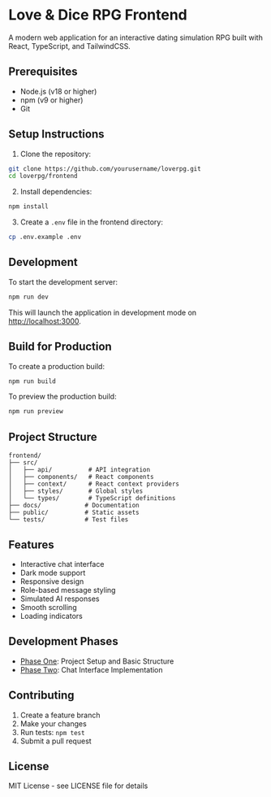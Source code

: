 # Love & Dice RPG Frontend

A modern web application for an interactive dating simulation RPG built with React, TypeScript, and TailwindCSS.

## Prerequisites

- Node.js (v18 or higher)
- npm (v9 or higher)
- Git

## Setup Instructions

1. Clone the repository:
```bash
git clone https://github.com/yourusername/loverpg.git
cd loverpg/frontend
```

2. Install dependencies:
```bash
npm install
```

3. Create a `.env` file in the frontend directory:
```bash
cp .env.example .env
```

## Development

To start the development server:

```bash
npm run dev
```

This will launch the application in development mode on [http://localhost:3000](http://localhost:3000).

## Build for Production

To create a production build:

```bash
npm run build
```

To preview the production build:

```bash
npm run preview
```

## Project Structure

```
frontend/
├── src/
│   ├── api/          # API integration
│   ├── components/   # React components
│   ├── context/      # React context providers
│   ├── styles/       # Global styles
│   └── types/        # TypeScript definitions
├── docs/            # Documentation
├── public/          # Static assets
└── tests/           # Test files
```

## Features

- Interactive chat interface
- Dark mode support
- Responsive design
- Role-based message styling
- Simulated AI responses
- Smooth scrolling
- Loading indicators

## Development Phases

- [Phase One](docs/frontend_PhaseOne.md): Project Setup and Basic Structure
- [Phase Two](docs/frontend_PhaseTwo.md): Chat Interface Implementation

## Contributing

1. Create a feature branch
2. Make your changes
3. Run tests: `npm test`
4. Submit a pull request

## License

MIT License - see LICENSE file for details
